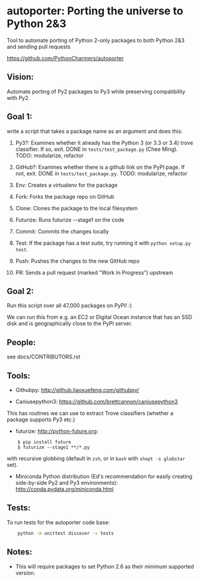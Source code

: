autoporter: Porting the universe to Python 2&3
==============================================

Tool to automate porting of Python 2-only packages to both Python 2&amp;3 and sending pull requests

https://github.com/PythonCharmers/autoporter


Vision:
-------
Automate porting of Py2 packages to Py3 while preserving compatibility with Py2.


Goal 1:
-------
write a script that takes a package name as an argument and does this:

1. Py3?: Examines whether it already has the Python 3 (or 3.3 or 3.4) trove classifier. If so, exit. DONE in ``tests/test_package.py`` (Chee Ming). TODO: modularize, refactor

2. GitHub?: Examines whether there is a github link on the PyPI page. If not, exit. DONE in ``tests/test_package.py``. TODO: modularize, refactor

3. Env: Creates a virtualenv for the package

4. Fork: Forks the package repo on GitHub

5. Clone: Clones the package to the local filesystem

6. Futurize: Runs futurize --stage1 on the code

7. Commit: Commits the changes locally

8. Test: If the package has a test suite, try running it with ``python setup.py test``.

8. Push: Pushes the changes to the new GitHub repo

9. PR: Sends a pull request (marked "Work In Progress") upstream


Goal 2:
-------
Run this script over all 47,000 packages on PyPI! :)

We can run this from e.g. an EC2 or Digital Ocean instance that has an SSD disk and is geographically close to the PyPI server.


People:
-------

see docs/CONTRIBUTORS.rst


Tools:
------

- Githubpy: http://github.liaoxuefeng.com/githubpy/

- Caniusepython3: https://github.com/brettcannon/caniusepython3

This has routines we can use to extract Trove classifiers (whether a package supports Py3 etc.)

- futurize: http://python-future.org:
```
    $ pip install future
    $ futurize --stage1 **/*.py
```
with recursive globbing (default in ``zsh``, or in ``bash`` with ``shopt -s globstar`` set).

- Miniconda Python distribution (Ed's recommendation for easily creating side-by-side Py2 and Py3 environments): http://conda.pydata.org/miniconda.html


Tests:
------
To run tests for the autoporter code base:
```bash
    python -m unittest discover -v tests
```

Notes:
------

- This will require packages to set Python 2.6 as their minimum supported version.

